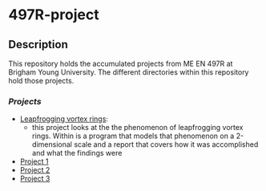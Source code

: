 # 497R-project

## Description

This repository holds the accumulated projects from ME EN 497R at Brigham Young University. The different directories within this repository hold those projects.

### _Projects_

- [Leapfrogging vortex rings](./intro_project):
  - this project looks at the the phenomenon of leapfrogging vortex rings. Within is a program that models that phenomenon on a 2-dimensional scale and a report that covers how it was accomplished and what the findings were
- [Project 1](./project_1)
- [Project 2](./project_2)
- [Project 3](./project_3)
